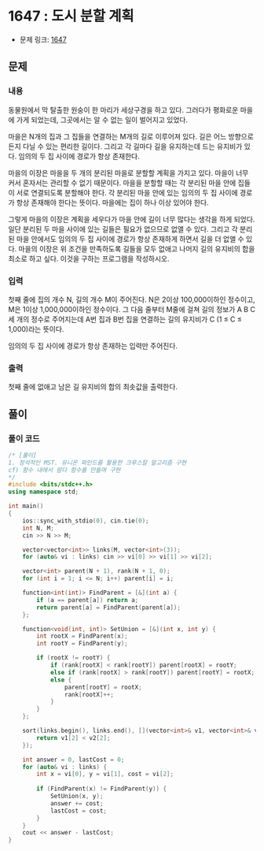 # 1647 : 도시 분할 계획
- 문제 링크: [1647](https://www.acmicpc.net/problem/1647)

## 문제
### 내용
동물원에서 막 탈출한 원숭이 한 마리가 세상구경을 하고 있다. 그러다가 평화로운 마을에 가게 되었는데, 그곳에서는 알 수 없는 일이 벌어지고 있었다.

마을은 N개의 집과 그 집들을 연결하는 M개의 길로 이루어져 있다. 길은 어느 방향으로든지 다닐 수 있는 편리한 길이다. 그리고 각 길마다 길을 유지하는데 드는 유지비가 있다. 임의의 두 집 사이에 경로가 항상 존재한다.

마을의 이장은 마을을 두 개의 분리된 마을로 분할할 계획을 가지고 있다. 마을이 너무 커서 혼자서는 관리할 수 없기 때문이다. 마을을 분할할 때는 각 분리된 마을 안에 집들이 서로 연결되도록 분할해야 한다. 각 분리된 마을 안에 있는 임의의 두 집 사이에 경로가 항상 존재해야 한다는 뜻이다. 마을에는 집이 하나 이상 있어야 한다.

그렇게 마을의 이장은 계획을 세우다가 마을 안에 길이 너무 많다는 생각을 하게 되었다. 일단 분리된 두 마을 사이에 있는 길들은 필요가 없으므로 없앨 수 있다. 그리고 각 분리된 마을 안에서도 임의의 두 집 사이에 경로가 항상 존재하게 하면서 길을 더 없앨 수 있다. 마을의 이장은 위 조건을 만족하도록 길들을 모두 없애고 나머지 길의 유지비의 합을 최소로 하고 싶다. 이것을 구하는 프로그램을 작성하시오.

### 입력
첫째 줄에 집의 개수 N, 길의 개수 M이 주어진다. N은 2이상 100,000이하인 정수이고, M은 1이상 1,000,000이하인 정수이다. 그 다음 줄부터 M줄에 걸쳐 길의 정보가 A B C 세 개의 정수로 주어지는데 A번 집과 B번 집을 연결하는 길의 유지비가 C (1 ≤ C ≤ 1,000)라는 뜻이다.

임의의 두 집 사이에 경로가 항상 존재하는 입력만 주어진다.

### 출력
첫째 줄에 없애고 남은 길 유지비의 합의 최솟값을 출력한다.

## 풀이
### 풀이 코드
```cpp
/* [풀이]
1. 정석적인 MST. 유니온 파인드를 활용한 크루스칼 알고리즘 구현
cf) 함수 내에서 람다 함수를 만들며 구현
*/
#include <bits/stdc++.h>
using namespace std;

int main()
{
	ios::sync_with_stdio(0), cin.tie(0);
	int N, M;
	cin >> N >> M;

	vector<vector<int>> links(M, vector<int>(3));
	for (auto& vi : links) cin >> vi[0] >> vi[1] >> vi[2];

	vector<int> parent(N + 1), rank(N + 1, 0);
	for (int i = 1; i <= N; i++) parent[i] = i;

	function<int(int)> FindParent = [&](int a) {
		if (a == parent[a]) return a;
		return parent[a] = FindParent(parent[a]);
	};

	function<void(int, int)> SetUnion = [&](int x, int y) {
		int rootX = FindParent(x);
		int rootY = FindParent(y);

		if (rootX != rootY) {
			if (rank[rootX] < rank[rootY]) parent[rootX] = rootY;
			else if (rank[rootX] > rank[rootY]) parent[rootY] = rootX;
			else {
				parent[rootY] = rootX;
				rank[rootX]++;
			}
		}
	};

	sort(links.begin(), links.end(), [](vector<int>& v1, vector<int>& v2) {
		return v1[2] < v2[2];
	});

	int answer = 0, lastCost = 0;
	for (auto& vi : links) {
		int x = vi[0], y = vi[1], cost = vi[2];
		
		if (FindParent(x) != FindParent(y)) {
			SetUnion(x, y);
			answer += cost;
			lastCost = cost;
		}
	}
	cout << answer - lastCost;
}
```